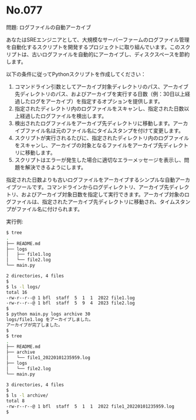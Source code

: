 # No.077

問題: ログファイルの自動アーカイブ

あなたはSREエンジニアとして、大規模なサーバーファームのログファイル管理を自動化するスクリプトを開発するプロジェクトに取り組んでいます。このスクリプトは、古いログファイルを自動的にアーカイブし、ディスクスペースを節約します。

以下の条件に従ってPythonスクリプトを作成してください：

1. コマンドライン引数としてアーカイブ対象ディレクトリのパス、アーカイブ先ディレクトリのパス、およびアーカイブを実行する日数（例：30日以上経過したログをアーカイブ）を指定するオプションを提供します。
1. 指定されたディレクトリ内のログファイルをスキャンし、指定された日数以上経過したログファイルを検出します。
1. 検出されたログファイルをアーカイブ先ディレクトリに移動します。アーカイブファイル名は元のファイル名にタイムスタンプを付けて変更します。
1. スクリプトが実行されるたびに、指定されたディレクトリ内のログファイルをスキャンし、アーカイブの対象となるファイルをアーカイブ先ディレクトリに移動します。
1. スクリプトはエラーが発生した場合に適切なエラーメッセージを表示し、問題を解決できるようにします。

指定された日数よりも古いログファイルをアーカイブするシンプルな自動アーカイブツールです。コマンドラインからログディレクトリ、アーカイブ先ディレクトリ、およびアーカイブ対象日数を指定して実行できます。アーカイブ対象のログファイルは、指定されたアーカイブ先ディレクトリに移動され、タイムスタンプがファイル名に付けられます。

実行例:

```bash
$ tree
.
├── README.md
├── logs
│   ├── file1.log
│   └── file2.log
└── main.py

2 directories, 4 files
$
$ ls -l logs/
total 16
-rw-r--r--@ 1 bfl  staff  5  1  1  2022 file1.log
-rw-r--r--@ 1 bfl  staff  5  9  4  2023 file2.log
$
$ python main.py logs archive 30
logs/file1.log をアーカイブしました。
アーカイブが完了しました。
$
$ tree
.
├── README.md
├── archive
│   └── file1_20220101235959.log
├── logs
│   └── file2.log
└── main.py

3 directories, 4 files
$
$ ls -l archive/
total 8
-rw-r--r--@ 1 bfl  staff  5  1  1  2022 file1_20220101235959.log
$
```
